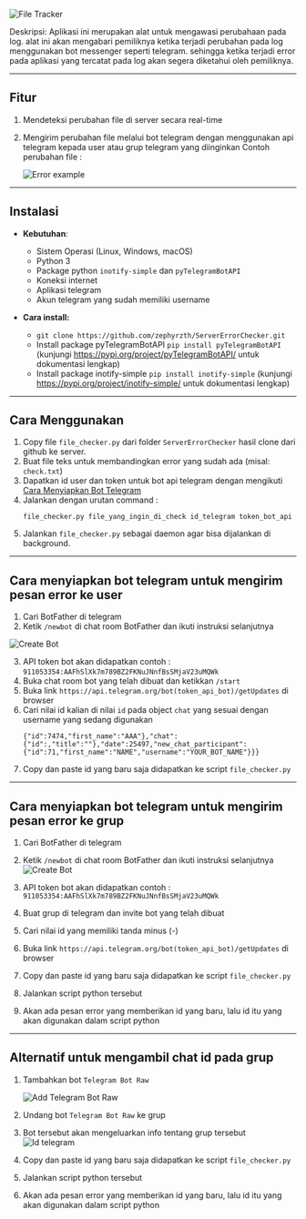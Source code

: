 ![File Tracker](/images/Logo.png)

Deskripsi:
Aplikasi ini merupakan alat untuk mengawasi perubahaan pada log. alat ini akan mengabari pemiliknya ketika terjadi perubahan pada log menggunakan bot messenger seperti telegram. sehingga ketika terjadi error pada aplikasi yang tercatat pada log akan segera diketahui oleh pemiliknya.

---

## Fitur

1. Mendeteksi perubahan file di server secara real-time
2. Mengirim perubahan file melalui bot telegram dengan menggunakan api telegram kepada user atau grup telegram yang diinginkan
    Contoh perubahan file : 
    
    ![Error example](/images/error_example.PNG)

---

## Instalasi

* **Kebutuhan**:

  * Sistem Operasi \(Linux, Windows, macOS\)
  * Python 3
  * Package python `inotify-simple` dan `pyTelegramBotAPI`
  * Koneksi internet
  * Aplikasi telegram
  * Akun telegram yang sudah memiliki username

* **Cara install:**
    * `git clone https://github.com/zephyrzth/ServerErrorChecker.git`
    * Install package pyTelegramBotAPI `pip install pyTelegramBotAPI` (kunjungi https://pypi.org/project/pyTelegramBotAPI/ untuk dokumentasi lengkap)
    * Install package inotify-simple `pip install inotify-simple` (kunjungi https://pypi.org/project/inotify-simple/ untuk dokumentasi lengkap)

---

## Cara Menggunakan
1. Copy file `file_checker.py` dari folder `ServerErrorChecker` hasil clone dari github ke server.
2. Buat file teks untuk membandingkan error yang sudah ada (misal: `check.txt`)
3. Dapatkan id user dan token untuk bot api telegram dengan mengikuti [Cara Menyiapkan Bot Telegram](#cara-menyiapkan-bot-telegram-untuk-mengirim-pesan-error-ke-user)
4. Jalankan dengan urutan command :
   ```
   file_checker.py file_yang_ingin_di_check id_telegram token_bot_api
   ```
5. Jalankan `file_checker.py` sebagai daemon agar bisa dijalankan di background.

---

## Cara menyiapkan bot telegram untuk mengirim pesan error ke user
1. Cari BotFather di telegram
2. Ketik `/newbot` di chat room BotFather dan ikuti instruksi selanjutnya

![Create Bot](/images/add_bot.PNG)

3. API token bot akan didapatkan contoh : `911053354:AAFhSlXk7m789BZ2FKNuJNnfBsSMjaV23uMQWk`
4. Buka chat room bot yang telah dibuat dan ketikkan `/start`
5. Buka link `https://api.telegram.org/bot(token_api_bot)/getUpdates` di browser
6. Cari nilai id kalian di nilai `id` pada object `chat` yang sesuai dengan username yang sedang digunakan
    ```{"update_id":8393,"message":{"message_id":3,"from":
    {"id":7474,"first_name":"AAA"},"chat":
    {"id":,"title":""},"date":25497,"new_chat_participant":
    {"id":71,"first_name":"NAME","username":"YOUR_BOT_NAME"}}}
    ```
7. Copy dan paste id yang baru saja didapatkan ke script `file_checker.py`

---

## Cara menyiapkan bot telegram untuk mengirim pesan error ke grup
1. Cari BotFather di telegram
2. Ketik `/newbot` di chat room BotFather dan ikuti instruksi selanjutnya
![Create Bot](/images/add_bot.PNG)

3. API token bot akan didapatkan contoh : `911053354:AAFhSlXk7m789BZ2FKNuJNnfBsSMjaV23uMQWk`
4. Buat grup di telegram dan invite bot yang telah dibuat
5. Cari nilai id yang memiliki tanda minus (-)
6. Buka link `https://api.telegram.org/bot(token_api_bot)/getUpdates` di browser
7. Copy dan paste id yang baru saja didapatkan ke script `file_checker.py`
8. Jalankan script python tersebut
9. Akan ada pesan error yang memberikan id yang baru, lalu id itu yang akan digunakan dalam script python

---

## Alternatif untuk mengambil chat id pada grup
1. Tambahkan bot `Telegram Bot Raw`

    ![Add Telegram Bot Raw](/images/add_telegram_bot_raw.PNG)
    
2. Undang bot `Telegram Bot Raw` ke grup
3. Bot tersebut akan mengeluarkan info tentang grup tersebut
    ![Id telegram](/images/id_with_telegram_bot_raw.PNG)
    
4. Copy dan paste id yang baru saja didapatkan ke script `file_checker.py`
5. Jalankan script python tersebut
6. Akan ada pesan error yang memberikan id yang baru, lalu id itu yang akan digunakan dalam script python
